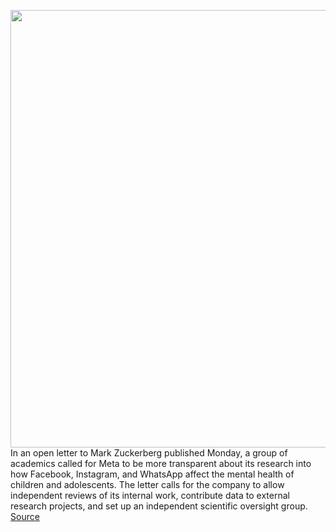 <img src='https://cdn.vox-cdn.com/thumbor/f5r8j7tNG4ESLQ9FiwWK6y26O0I=/0x0:2040x1360/1200x800/filters:focal(857x517:1183x843)/cdn.vox-cdn.com/uploads/chorus_image/image/70236697/acastro_211101_1777_meta_0001.0.jpg' width='700px' /><br/>
In an open letter to Mark Zuckerberg published Monday, a group of academics called for Meta to be more transparent about its research into how Facebook, Instagram, and WhatsApp affect the mental health of children and adolescents. The letter calls for the company to allow independent reviews of its internal work, contribute data to external research projects, and set up an independent scientific oversight group.
<a href='https://www.theverge.com/2021/12/6/22820675/open-letter-meta-mental-health-research'> Source <a/>